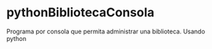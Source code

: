 # pythonBibliotecaConsola
Programa por consola que permita administrar una biblioteca. Usando python
